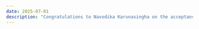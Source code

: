 ```yaml
---
date: 2025-07-01
description: "Congratulations to Navodika Karunasingha on the acceptance of paper in the Proceedings of the 2025 European Symposium on Usable Security (EurouSEC 2025) to be held in Manchester, UK in September 2025."
---
```


